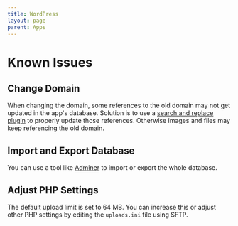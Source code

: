 ```yaml
---
title: WordPress
layout: page
parent: Apps
---
```


# Known Issues

## Change Domain
When changing the domain, some references to the old domain may not get updated in the app's database. Solution is to use a [search and replace plugin](https://wordpress.org/plugins/better-search-replace/) to properly update those references. Otherwise images and files may keep referencing the old domain.

## Import and Export Database
You can use a tool like [Adminer](https://wordpress.org/plugins/pexlechris-adminer/) to import or export the whole database.

## Adjust PHP Settings
The default upload limit is set to 64 MB. You can increase this or adjust other PHP settings by editing the `uploads.ini` file using SFTP.